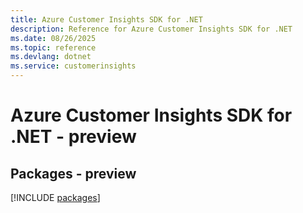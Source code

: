 ```yaml
---
title: Azure Customer Insights SDK for .NET
description: Reference for Azure Customer Insights SDK for .NET
ms.date: 08/26/2025
ms.topic: reference
ms.devlang: dotnet
ms.service: customerinsights
---
```

# Azure Customer Insights SDK for .NET - preview
## Packages - preview
[!INCLUDE [packages](customer-insights-index.md)]